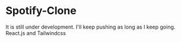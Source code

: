# Spotify-Clone
It is still under development. I'll keep pushing as long as I keep going. React.js and Tailwindcss

